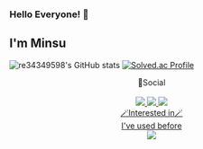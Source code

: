 ### Hello Everyone! 👋<br/>
## I'm Minsu <br/>
![re34349598's GitHub stats](https://github-readme-stats.vercel.app/api?username=rapidshot282&show_icons=true&theme=dark)
[![Solved.ac Profile](http://mazassumnida.wtf/api/generate_badge?boj=alstn3434)](https://solved.ac/alstn3434)


<div align="center">
🌈Social<br/>
 <br/>
<a href="https://www.instagram.com/minsusu_25/" target="_blank"><img src="https://img.shields.io/badge/Minsusu_25-E4405F?style=flat-square&logo=Instagram&logoColor=white"/> <img src="https://img.shields.io/badge/re34349598@gmail.com-EA4335?style=flat-square&logo=Gmail&logoColor=white"/> <a href="https://blog.naver.com/alstn3434" target="_blank"><img src="https://img.shields.io/badge/blog-03C75A?style=flat-square&logo=Naver&logoColor=white"/>
  <br/>
  🪄Interested in🪄<br/>
  I've used before<br/>
  <img src="https://img.shields.io/badge/blog-03C75A?style=flat-square&logo=C%2B%2B&logoColor=white"/>
  
</div>

<!--
**Rapidshot282/Rapidshot282** is a ✨ _special_ ✨ repository because its `README.md` (this file) appears on your GitHub profile.

<a href="클릭시 이동할 링크" target="_blank"><img src="https://img.shields.io/badge/문자-색코드?style=flat-square&logo=이미지 이름&logoColor=white"/></a>
<img src="https://img.shields.io/badge/문자-색코드?style=for-the-badge&logo=이미지 이름&logoColor=black">
